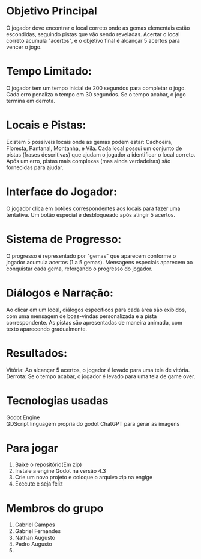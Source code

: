 # Objetivo Principal
O jogador deve encontrar o local correto onde as gemas elementais estão escondidas, seguindo pistas que vão sendo reveladas. Acertar o local correto acumula "acertos", e o objetivo final é alcançar 5 acertos para vencer o jogo.

# Tempo Limitado:
O jogador tem um tempo inicial de 200 segundos para completar o jogo. Cada erro penaliza o tempo em 30 segundos. Se o tempo acabar, o jogo termina em derrota.

# Locais e Pistas:
Existem 5 possíveis locais onde as gemas podem estar: Cachoeira, Floresta, Pantanal, Montanha, e Vila.
Cada local possui um conjunto de pistas (frases descritivas) que ajudam o jogador a identificar o local correto.
Após um erro, pistas mais complexas (mas ainda verdadeiras) são fornecidas para ajudar.

# Interface do Jogador:
O jogador clica em botões correspondentes aos locais para fazer uma tentativa.
Um botão especial é desbloqueado após atingir 5 acertos.

# Sistema de Progresso:
O progresso é representado por "gemas" que aparecem conforme o jogador acumula acertos (1 a 5 gemas).
Mensagens especiais aparecem ao conquistar cada gema, reforçando o progresso do jogador.

# Diálogos e Narração:
Ao clicar em um local, diálogos específicos para cada área são exibidos, com uma mensagem de boas-vindas personalizada e a pista correspondente.
As pistas são apresentadas de maneira animada, com texto aparecendo gradualmente.

# Resultados:
Vitória: Ao alcançar 5 acertos, o jogador é levado para uma tela de vitória.
Derrota: Se o tempo acabar, o jogador é levado para uma tela de game over.

# Tecnologias usadas
Godot Engine <br>
GDScript linguagem propria do godot
ChatGPT para gerar as imagens

# Para jogar
1. Baixe o repositório(Em zip)
2. Instale a engine Godot na versão 4.3
3. Crie um novo projeto e coloque o arquivo zip na engige
4. Execute e seja feliz

# Membros do grupo
1. Gabriel Campos 
2. ⁠Gabriel Fernandes
3. ⁠Nathan Augusto 
4. ⁠Pedro Augusto
5. 
